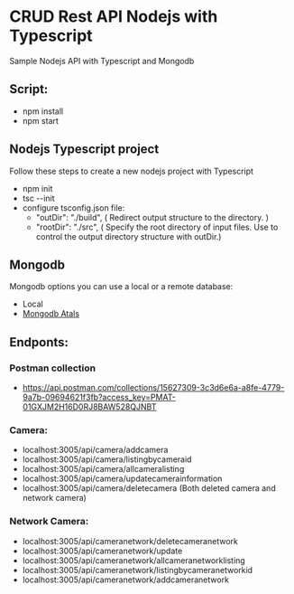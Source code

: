 # CRUD Rest API Nodejs with Typescript

Sample Nodejs API with Typescript and Mongodb

## Script:

- npm install
- npm start

## Nodejs Typescript project

Follow these steps to create a new nodejs project with Typescript

- npm init
- tsc --init
- configure tsconfig.json file:
  - "outDir": "./build", ( Redirect output structure to the directory. )
  - "rootDir": "./src", ( Specify the root directory of input files. Use to control the output directory structure with outDir.)

## Mongodb

Mongodb options you can use a local or a remote database:

- Local
- [Mongodb Atals](https://account.mongodb.com/account/login)

## Endponts:
###  Postman collection
-  https://api.postman.com/collections/15627309-3c3d6e6a-a8fe-4779-9a7b-09694621f3fb?access_key=PMAT-01GXJM2H16D0RJ8BAW528QJNBT
### Camera:

- localhost:3005/api/camera/addcamera
- localhost:3005/api/camera/listingbycameraid
- localhost:3005/api/camera/allcameralisting
- localhost:3005/api/camera/updatecamerainformation
- localhost:3005/api/camera/deletecamera  (Both deleted camera and network camera)


### Network Camera:

- localhost:3005/api/cameranetwork/deletecameranetwork
- localhost:3005/api/cameranetwork/update
- localhost:3005/api/cameranetwork/allcameranetworklisting
- localhost:3005/api/cameranetwork/listingbycameranetworkid
- localhost:3005/api/cameranetwork/addcameranetwork